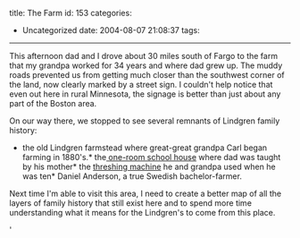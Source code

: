 title: The Farm
id: 153
categories:
  - Uncategorized
date: 2004-08-07 21:08:37
tags:
---

This afternoon dad and I drove about 30 miles south of Fargo to the farm that my grandpa worked for 34 years and where dad grew up. The muddy roads prevented us from getting much closer than the southwest corner of the land, now clearly marked by a street sign. I couldn't help notice that even out here in rural Minnesota, the signage is better than just about any part of the Boston area. 

On our way there, we stopped to see several remnants of Lindgren family history: 

*   the old Lindgren farmstead where great-great grandpa Carl began farming in 1880's.*   the[ one-room school house](http://www.whereproject.org/node/view/152) where dad was taught by his mother*   the [threshing machine](http://www.whereproject.org/node/view/151) he and grandpa used when he was ten*   Daniel Anderson, a true Swedish bachelor-farmer.

Next time I'm able to visit this area, I need to create a better map of all the layers of family history that still exist here and to spend more time understanding what it means for the Lindgren's to come from this place. 
<!--break-->'